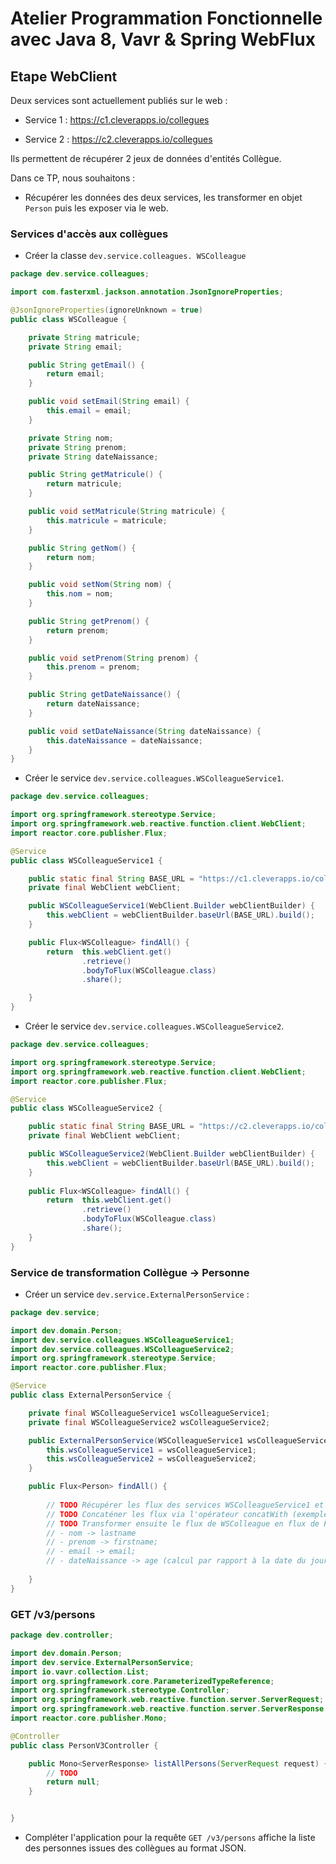 # Atelier Programmation Fonctionnelle avec Java 8, Vavr & Spring WebFlux

## Etape WebClient

Deux services sont actuellement publiés sur le web :

* Service 1 : https://c1.cleverapps.io/collegues

* Service 2 : https://c2.cleverapps.io/collegues


Ils permettent de récupérer 2 jeux de données d'entités Collègue.

Dans ce TP, nous souhaitons :

* Récupérer les données des deux services, les transformer en objet `Person` puis les exposer via le web.

### Services d'accès aux collègues


* Créer la classe `dev.service.colleagues. WSColleague` 

```java
package dev.service.colleagues;

import com.fasterxml.jackson.annotation.JsonIgnoreProperties;

@JsonIgnoreProperties(ignoreUnknown = true)
public class WSColleague {

    private String matricule;
    private String email;

    public String getEmail() {
        return email;
    }

    public void setEmail(String email) {
        this.email = email;
    }

    private String nom;
    private String prenom;
    private String dateNaissance;

    public String getMatricule() {
        return matricule;
    }

    public void setMatricule(String matricule) {
        this.matricule = matricule;
    }

    public String getNom() {
        return nom;
    }

    public void setNom(String nom) {
        this.nom = nom;
    }

    public String getPrenom() {
        return prenom;
    }

    public void setPrenom(String prenom) {
        this.prenom = prenom;
    }

    public String getDateNaissance() {
        return dateNaissance;
    }

    public void setDateNaissance(String dateNaissance) {
        this.dateNaissance = dateNaissance;
    }
}
```

* Créer le service `dev.service.colleagues.WSColleagueService1`.

```java
package dev.service.colleagues;

import org.springframework.stereotype.Service;
import org.springframework.web.reactive.function.client.WebClient;
import reactor.core.publisher.Flux;

@Service
public class WSColleagueService1 {

    public static final String BASE_URL = "https://c1.cleverapps.io/collegues";
    private final WebClient webClient;

    public WSColleagueService1(WebClient.Builder webClientBuilder) {
        this.webClient = webClientBuilder.baseUrl(BASE_URL).build();
    }

    public Flux<WSColleague> findAll() {
        return  this.webClient.get()
                .retrieve()
                .bodyToFlux(WSColleague.class)
                .share();

    }
}

```

* Créer le service `dev.service.colleagues.WSColleagueService2`.

```java
package dev.service.colleagues;

import org.springframework.stereotype.Service;
import org.springframework.web.reactive.function.client.WebClient;
import reactor.core.publisher.Flux;

@Service
public class WSColleagueService2 {

    public static final String BASE_URL = "https://c2.cleverapps.io/collegues";
    private final WebClient webClient;

    public WSColleagueService2(WebClient.Builder webClientBuilder) {
        this.webClient = webClientBuilder.baseUrl(BASE_URL).build();
    }
    
    public Flux<WSColleague> findAll() {
        return  this.webClient.get()
                .retrieve()
                .bodyToFlux(WSColleague.class)
                .share();
    }
}
```

### Service de transformation Collègue -> Personne

* Créer un service `dev.service.ExternalPersonService` :

```java
package dev.service;

import dev.domain.Person;
import dev.service.colleagues.WSColleagueService1;
import dev.service.colleagues.WSColleagueService2;
import org.springframework.stereotype.Service;
import reactor.core.publisher.Flux;

@Service
public class ExternalPersonService {

    private final WSColleagueService1 wsColleagueService1;
    private final WSColleagueService2 wsColleagueService2;

    public ExternalPersonService(WSColleagueService1 wsColleagueService1, WSColleagueService2 wsColleagueService2) {
        this.wsColleagueService1 = wsColleagueService1;
        this.wsColleagueService2 = wsColleagueService2;
    }

    public Flux<Person> findAll() { 
        
        // TODO Récupérer les flux des services WSColleagueService1 et WSColleagueService2
        // TODO Concaténer les flux via l'opérateur concatWith (exemple flux1.concatWith(flux2))
        // TODO Transformer ensuite le flux de WSColleague en flux de Person
        // - nom -> lastname
        // - prenom -> firstname;
        // - email -> email;
        // - dateNaissance -> age (calcul par rapport à la date du jour);
        
    }
}
```

### GET /v3/persons

```java
package dev.controller;

import dev.domain.Person;
import dev.service.ExternalPersonService;
import io.vavr.collection.List;
import org.springframework.core.ParameterizedTypeReference;
import org.springframework.stereotype.Controller;
import org.springframework.web.reactive.function.server.ServerRequest;
import org.springframework.web.reactive.function.server.ServerResponse;
import reactor.core.publisher.Mono;

@Controller
public class PersonV3Controller {

    public Mono<ServerResponse> listAllPersons(ServerRequest request) {
        // TODO
        return null;
    }


}

```

* Compléter l'application pour la requête `GET /v3/persons` affiche la liste des personnes issues des collègues au format JSON.
